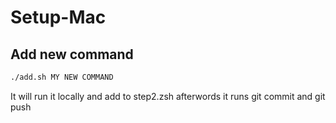 # Setup-Mac

## Add new command
```sh
./add.sh MY NEW COMMAND
```
It will run it locally and add to step2.zsh afterwords it runs git commit and git push
